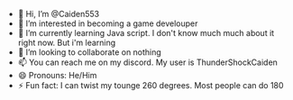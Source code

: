 - 👋 Hi, I’m @Caiden553
- 👀 I’m interested in becoming a game develouper
- 🌱 I’m currently learning Java script. I don't know much much about it right now. But i'm learning
- 💞️ I’m looking to collaborate on nothing
- 📫 You can reach me on my discord. My user is ThunderShockCaiden
- 😄 Pronouns: He/Him
- ⚡ Fun fact: I can twist my tounge 260 degrees. Most people can do 180 

<!---
Caiden553/Caiden553 is a ✨ special ✨ repository because its `README.md` (this file) appears on your GitHub profile.
You can click the Preview link to take a look at your changes.
--->
